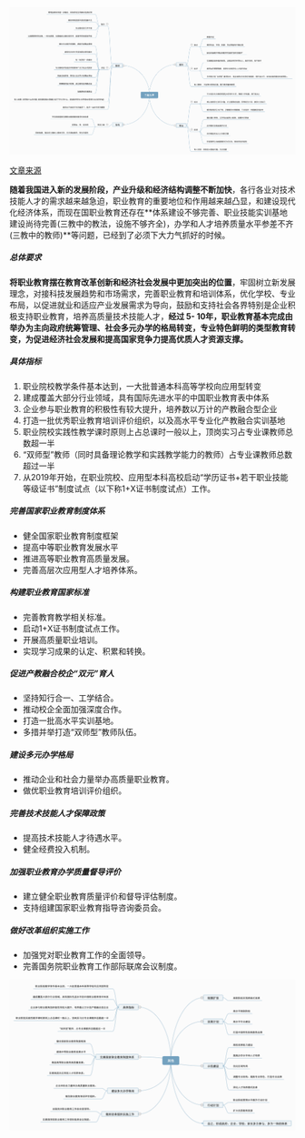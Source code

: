 ![a](./三教改革.png)



[文章来源](http://www.gov.cn/zhengce/content/2019-02/13/content_5365341.htm#)

​		**随着我国进入新的发展阶段，产业升级和经济结构调整不断加快**，各行各业对技术技能人才的需求越来越急迫，职业教育的重要地位和作用越来越凸显，和建设现代化经济体系，而现在国职业教育还存在**体系建设不够完善、职业技能实训基地建设尚待完善(三教中的教法，设施不够齐全)，办学和人才培养质量水平参差不齐(三教中的教师)**等问题，已经到了必须下大力气抓好的时候。

##### 总体要求

​		**将职业教育摆在教育改革创新和经济社会发展中更加突出的位置**，牢固树立新发展理念，对接科技发展趋势和市场需求，完善职业教育和培训体系，优化学校、专业布局，以促进就业和适应产业发展需求为导向，鼓励和支持社会各界特别是企业积极支持职业教育，培养高质量技术技能人才，**经过 5- 10年，职业教育基本完成由举办为主向政府统筹管理、社会多元办学的格局转变，专业特色鲜明的类型教育转变，为促进经济社会发展和提高国家竞争力提高优质人才资源支撑。**



##### 具体指标

1. 职业院校教学条件基本达到，一大批普通本科高等学校向应用型转变
2. 建成覆盖大部分行业领域，具有国际先进水平的中国职业教育表中体系
3. 企业参与职业教育的积极性有较大提升，培养数以万计的产教融合型企业
4. 打造一批优秀职业教育培训评价组织，以及高水平专业化产教融合实训基地
5. 职业院校实践性教学课时原则上占总课时一般以上，顶岗实习占专业课教师总数超一半
6. “双师型”教师（同时具备理论教学和实践教学能力的教师）占专业课教师总数超过一半
7. 从2019年开始，在职业院校、应用型本科高校启动“学历证书+若干职业技能等级证书”制度试点（以下称1+X证书制度试点）工作。



##### 完善国家职业教育制度体系

* 健全国家职业教育制度框架
* 提高中等职业教育发展水平
* 推进高等职业教育高质量发展。
* 完善高层次应用型人才培养体系。

##### **构建职业教育国家标准**

* 完善教育教学相关标准。
* 启动1+X证书制度试点工作。
* 开展高质量职业培训。
* 实现学习成果的认定、积累和转换。

##### **促进产教融合校企“双元”育人**

* 坚持知行合一、工学结合。
* 推动校企全面加强深度合作。
* 打造一批高水平实训基地。
* 多措并举打造“双师型”教师队伍。

##### 建设多元办学格局

* 推动企业和社会力量举办高质量职业教育。
* 做优职业教育培训评价组织。

##### **完善技术技能人才保障政策**

* 提高技术技能人才待遇水平。
* 健全经费投入机制。

##### **加强职业教育办学质量督导评价**

* 建立健全职业教育质量评价和督导评估制度。
* 支持组建国家职业教育指导咨询委员会。

##### **做好改革组织实施工作**

* 加强党对职业教育工作的全面领导。
* 完善国务院职业教育工作部际联席会议制度。

![a](./其他.png)







